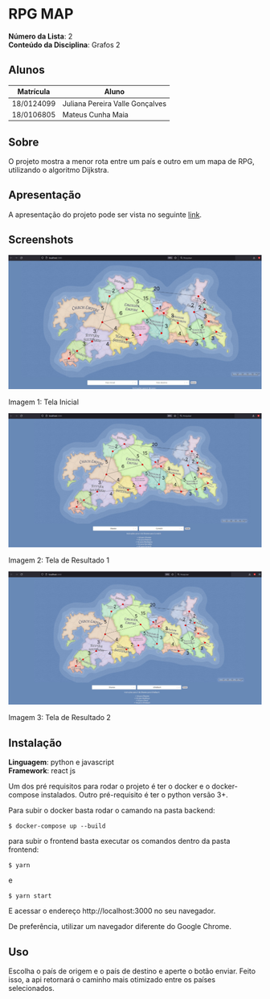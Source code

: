 # RPG MAP

**Número da Lista**: 2<br>
**Conteúdo da Disciplina**: Grafos 2<br>

## Alunos
|Matrícula | Aluno |
| -- | -- |
| 18/0124099  |  Juliana Pereira Valle Gonçalves |
| 18/0106805  |  Mateus Cunha Maia |

## Sobre 
O projeto mostra a menor rota entre um país e outro em um mapa de RPG, utilizando o algoritmo Dijkstra.

## Apresentação
A apresentação do projeto pode ser vista no seguinte [link](https://youtu.be/cOQA2Yk3kFM).

## Screenshots

![Tela Inicial](./assets/img_1.jpeg)
</figcaption>
    Imagem 1: Tela Inicial
</figcaption>

![Tela de Resultado](./assets/img_2.jpeg)
</figcaption>
    Imagem 2: Tela de Resultado 1
</figcaption>

![Tela de Resultado](./assets/img_3.jpeg)
</figcaption>
    Imagem 3: Tela de Resultado 2
</figcaption>

## Instalação 
**Linguagem**: python e javascript<br>
**Framework**: react js<br>

Um dos pré requisitos para rodar o projeto é ter o docker e o docker-compose instalados. Outro pré-requisito é ter o python versão 3+.

Para subir o docker basta rodar o camando na pasta backend:
``` shell
$ docker-compose up --build
```

para subir o frontend basta executar os comandos dentro da pasta frontend:
``` shell
$ yarn
```
e
``` shell
$ yarn start
```

E acessar o endereço http://localhost:3000 no seu navegador.

De preferência, utilizar um navegador diferente do Google Chrome.

## Uso 
Escolha o país de origem e o país de destino e aperte o botão enviar. Feito isso, a api retornará o caminho mais otimizado entre os países selecionados.






